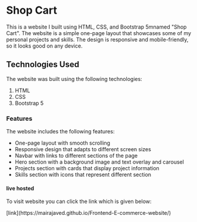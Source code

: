# Shop Cart
<p>This is a website I built using HTML, CSS, and Bootstrap 5mnamed "Shop Cart". The website is a simple one-page layout that showcases some of my personal projects and skills. The design is responsive and mobile-friendly, so it looks good on any device.</p>

## Technologies Used
<p>The website was built using the following technologies:</p> 

1. HTML
2. CSS
3. Bootstrap 5

### Features
The website includes the following features:
-  One-page layout with smooth scrolling
-  Responsive design that adapts to different screen sizes
-  Navbar with links to different sections of the page
-  Hero section with a background image and text overlay and carousel
-  Projects section with cards that display project information
-  Skills section with icons that represent different section

#### live hosted
<p> To visit website you can click the link which is given below: </p>
[link](https://mairajaved.github.io/Frontend-E-commerce-website/)
